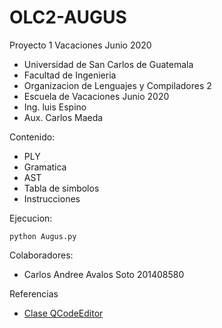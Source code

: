 # OLC2-AUGUS
Proyecto 1 Vacaciones Junio 2020

* Universidad de San Carlos de Guatemala
* Facultad de Ingenieria
* Organizacion de Lenguajes y Compiladores 2
* Escuela de Vacaciones Junio 2020
* Ing. luis Espino
* Aux. Carlos Maeda

Contenido:

* PLY
* Gramatica
* AST
* Tabla de simbolos
* Instrucciones

Ejecucion:
```
python Augus.py
```

Colaboradores:
* Carlos Andree Avalos Soto       201408580

Referencias
* [Clase QCodeEditor](https://github.com/luchko/QCodeEditor)
